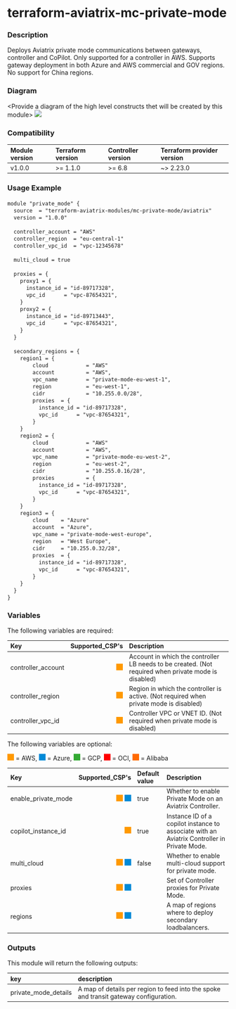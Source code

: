 # terraform-aviatrix-mc-private-mode

### Description
Deploys Aviatrix private mode communications between gateways, controller and CoPilot. Only supported for a controller in AWS.
Supports gateway deployment in both Azure and AWS commercial and GOV regions. No support for China regions.

### Diagram
\<Provide a diagram of the high level constructs thet will be created by this module>
<img src="<IMG URL>"  height="250">

### Compatibility
Module version | Terraform version | Controller version | Terraform provider version
:--- | :--- | :--- | :---
v1.0.0 | >= 1.1.0 | >= 6.8 | ~> 2.23.0

### Usage Example
```hcl
module "private_mode" {
  source  = "terraform-aviatrix-modules/mc-private-mode/aviatrix"
  version = "1.0.0"

  controller_account = "AWS"
  controller_region  = "eu-central-1"
  controller_vpc_id  = "vpc-12345678"

  multi_cloud = true

  proxies = {
    proxy1 = {
      instance_id = "id-89717328",
      vpc_id      = "vpc-87654321",
    }
    proxy2 = {
      instance_id = "id-89713443",
      vpc_id      = "vpc-87654321",
    }
  }

  secondary_regions = {
    region1 = {
        cloud            = "AWS"
        account          = "AWS",
        vpc_name         = "private-mode-eu-west-1",
        region           = "eu-west-1",
        cidr             = "10.255.0.0/28",
        proxies  = {
          instance_id = "id-89717328",
          vpc_id      = "vpc-87654321",
        }
    }
    region2 = {
        cloud            = "AWS"
        account          = "AWS",
        vpc_name         = "private-mode-eu-west-2",
        region           = "eu-west-2",
        cidr             = "10.255.0.16/28",
        proxies          = {
          instance_id = "id-89717328",
          vpc_id      = "vpc-87654321",
        }        
    } 
    region3 = {
        cloud    = "Azure"
        account  = "Azure",
        vpc_name = "private-mode-west-europe",
        region   = "West Europe",
        cidr     = "10.255.0.32/28",
        proxies  = {
          instance_id = "id-89717328",
          vpc_id      = "vpc-87654321",
        }        
    }           
  }
}
```

### Variables
The following variables are required:

Key | Supported_CSP's | Description
:-- | --: | :--
controller_account | <img src="https://github.com/terraform-aviatrix-modules/terraform-aviatrix-mc-private-mode/blob/main/img/aws.png?raw=true" title="AWS"> | Account in which the controller LB needs to be created. (Not required when private mode is disabled)
controller_region | <img src="https://github.com/terraform-aviatrix-modules/terraform-aviatrix-mc-private-mode/blob/main/img/aws.png?raw=true" title="AWS"> | Region in which the controller is active. (Not required when private mode is disabled)
controller_vpc_id | <img src="https://github.com/terraform-aviatrix-modules/terraform-aviatrix-mc-private-mode/blob/main/img/aws.png?raw=true" title="AWS"> | Controller VPC or VNET ID. (Not required when private mode is disabled)

The following variables are optional:

<img src="https://github.com/terraform-aviatrix-modules/terraform-aviatrix-mc-private-mode/blob/main/img/aws.png?raw=true" title="AWS"> = AWS, <img src="https://github.com/terraform-aviatrix-modules/terraform-aviatrix-mc-private-mode/blob/main/img/azure.png?raw=true" title="Azure"> = Azure, <img src="https://github.com/terraform-aviatrix-modules/terraform-aviatrix-mc-private-mode/blob/main/img/gcp.png?raw=true" title="GCP"> = GCP, <img src="https://github.com/terraform-aviatrix-modules/terraform-aviatrix-mc-private-mode/blob/main/img/oci.png?raw=true" title="OCI"> = OCI, <img src="https://github.com/terraform-aviatrix-modules/terraform-aviatrix-mc-private-mode/blob/main/img/alibaba.png?raw=true" title="Alibaba"> = Alibaba

Key | Supported_CSP's | Default value | Description
:-- | --: | :-- | :--
enable_private_mode | <img src="https://github.com/terraform-aviatrix-modules/terraform-aviatrix-mc-private-mode/blob/main/img/aws.png?raw=true" title="AWS"> <img src="https://github.com/terraform-aviatrix-modules/terraform-aviatrix-mc-private-mode/blob/main/img/azure.png?raw=true" title="Azure"> | true | Whether to enable Private Mode on an Aviatrix Controller.
copilot_instance_id | <img src="https://github.com/terraform-aviatrix-modules/terraform-aviatrix-mc-private-mode/blob/main/img/aws.png?raw=true" title="AWS"> | true | Instance ID of a copilot instance to associate with an Aviatrix Controller in Private Mode.
multi_cloud | <img src="https://github.com/terraform-aviatrix-modules/terraform-aviatrix-mc-private-mode/blob/main/img/aws.png?raw=true" title="AWS"> <img src="https://github.com/terraform-aviatrix-modules/terraform-aviatrix-mc-private-mode/blob/main/img/azure.png?raw=true" title="Azure"> | false | Whether to enable multi-cloud support for private mode.
proxies | <img src="https://github.com/terraform-aviatrix-modules/terraform-aviatrix-mc-private-mode/blob/main/img/aws.png?raw=true" title="AWS"> <img src="https://github.com/terraform-aviatrix-modules/terraform-aviatrix-mc-private-mode/blob/main/img/azure.png?raw=true" title="Azure"> | | Set of Controller proxies for Private Mode.
regions | <img src="https://github.com/terraform-aviatrix-modules/terraform-aviatrix-mc-private-mode/blob/main/img/aws.png?raw=true" title="AWS"> <img src="https://github.com/terraform-aviatrix-modules/terraform-aviatrix-mc-private-mode/blob/main/img/azure.png?raw=true" title="Azure"> | | A map of regions where to deploy secondary loadbalancers.

### Outputs
This module will return the following outputs:

key | description
:---|:---
private_mode_details | A map of details per region to feed into the spoke and transit gateway configuration.
